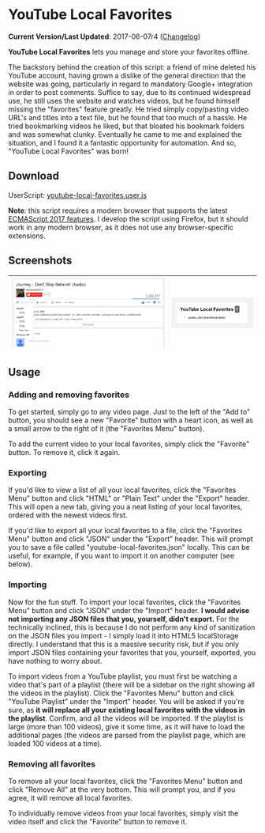 # YouTube Local Favorites

**Current Version/Last Updated**: 2017-06-07r4 ([Changelog](https://github.com/integers/youtube-local-favorites/blob/master/CHANGELOG.md))

**YouTube Local Favorites** lets you manage and store your favorites offline.

The backstory behind the creation of this script: a friend of mine deleted his 
YouTube account, having grown a dislike of the general direction that the 
website was going, particularly in regard to mandatory Google+ integration in 
order to post comments. Suffice to say, due to its continued widespread use, he 
still uses the website and watches videos, but he found himself missing the 
"favorites" feature greatly. He tried simply copy/pasting video URL's and 
titles into a text file, but he found that too much of a hassle. He tried 
bookmarking videos he liked, but that bloated his bookmark folders and was 
somewhat clunky. Eventually he came to me and explained the situation, and I 
found it a fantastic opportunity for automation. And so, "YouTube Local 
Favorites" was born!

## Download

UserScript: [youtube-local-favorites.user.js](https://github.com/integers/youtube-local-favorites/raw/master/src/youtube-local-favorites.user.js)

**Note**: this script requires a modern browser that supports the latest
[ECMAScript 2017 features](https://kangax.github.io/compat-table/es2016plus/).
I develop the script using Firefox, but it should work in any modern browser,
as it does not use any browser-specific extensions.

## Screenshots

| ![YouTube Local Favorites Main Interface](https://raw.githubusercontent.com/integers/youtube-local-favorites/master/screenshots/youtube-local-favorites-2014-09-25-main-interface.png "YouTube Local Favorites Main Interface") | ![YouTube Local Favorites HTML Export Interface](https://raw.githubusercontent.com/integers/youtube-local-favorites/master/screenshots/youtube-local-favorites-2014-02-26r2-html-export-interface.png "YouTube Local Favorites HTML Export Interface")
|:----:|:----:|

## Usage

### Adding and removing favorites

To get started, simply go to any video page. Just to the left of the "Add to"
button, you should see a new "Favorite" button with a heart icon, as well as a
small arrow to the right of it (the "Favorites Menu" button).

To add the current video to your local favorites, simply click the "Favorite" 
button. To remove it, click it again.

### Exporting

If you'd like to view a list of all your local favorites, click the "Favorites 
Menu" button and click "HTML" or "Plain Text" under the "Export" header. This 
will open a new tab, giving you a neat listing of your local favorites, ordered 
with the newest videos first.

If you'd like to export all your local favorites to a file, click the 
"Favorites Menu" button and click "JSON" under the "Export" header. This will 
prompt you to save a file called "youtube-local-favorites.json" locally. This 
can be useful, for example, if you want to import it on another computer (see 
below).

### Importing

Now for the fun stuff. To import your local favorites, click the "Favorites 
Menu" button and click "JSON" under the "Import" header. **I would advise not 
importing any JSON files that you, yourself, didn't export.** For the
technically inclined, this is because I do not perform any kind of sanitization
on the JSON files you import - I simply load it into HTML5 localStorage
directly. I understand that this is a massive security risk, but if you only
import JSON files containing your favorites that you, yourself, exported, you
have nothing to worry about.

To import videos from a YouTube playlist, you must first be watching a video
that's part of a playlist (there will be a sidebar on the right showing all
the videos in the playlist). Click the "Favorites Menu" button and click
"YouTube Playlist" under the "Import" header. You will be asked if you're sure,
as **it will replace all your existing local favorites with the videos in the
playlist**. Confirm, and all the videos will be imported. If the playlist is
large (more than 100 videos), give it some time, as it will have to load the
additional pages (the videos are parsed from the playlist page, which are
loaded 100 videos at a time).

### Removing all favorites

To remove all your local favorites, click the "Favorites Menu" button and click
"Remove All" at the very bottom. This will prompt you, and if you agree, it
will remove all local favorites.

To individually remove videos from your local favorites, simply visit the video 
itself and click the "Favorite" button to remove it.


